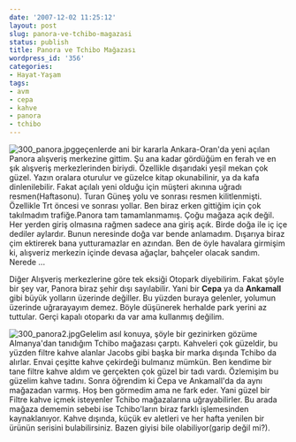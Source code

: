 ```yaml
---
date: '2007-12-02 11:25:12'
layout: post
slug: panora-ve-tchibo-magazasi
status: publish
title: Panora ve Tchibo Mağazası
wordpress_id: '356'
categories:
- Hayat-Yaşam
tags:
- avm
- cepa
- kahve
- panora
- tchibo
---
```


![300_panora.jpg](http://blog.arsln.org/image/300_panora.jpg)geçenlerde ani bir kararla Ankara-Oran'da yeni açılan Panora alışveriş merkezine gittim. Şu ana kadar gördüğüm en ferah ve en şık alışveriş merkezlerinden biriydi. Özellikle dışarıdaki yeşil mekan çok güzel. Yazın oralara oturulur ve güzelce kitap okunabilinir, ya da kafa dinlenilebilir. Fakat açılalı yeni olduğu için müşteri akınına uğradı resmen(Haftasonu). Turan Güneş yolu ve sonrası resmen kilitlenmişti. Özellikle Trt öncesi ve sonrası yollar. Ben biraz erken gittiğim için çok takılmadım trafiğe.Panora tam tamamlanmamış. Çoğu mağaza açık değil. Her yerden giriş olmasına rağmen sadece ana giriş açık. Birde doğa ile iç içe dediler aylardır. Bunun neresinde doğa var bende anlamadım. Dışarıya biraz çim ektirerek bana yutturamazlar en azından. Ben de öyle havalara girmişim ki, alışveriz merkezin içinde devasa ağaçlar, bahçeler olacak sandım. Nerede ...

Diğer Alışveriş merkezlerine göre tek eksiği Otopark diyebilirim. Fakat şöyle bir şey var, Panora biraz şehir dışı sayılabilir. Yani bir **Cepa** ya da **Ankamall** gibi büyük yolların üzerinde değiller. Bu yüzden buraya gelenler, yolumun üzerinde uğrarayayım demez. Böyle düşünerek herhalde park yerini az tuttular. Gerçi kapalı otoparkı da var ama kullanmış değilim.

![300_panora2.jpg](http://blog.arsln.org/image/300_panora2.jpg)Gelelim asıl konuya, şöyle bir gezinirken gözüme Almanya'dan tanıdığım Tchibo mağazası çarptı. Kahveleri çok güzeldir, bu yüzden filtre kahve alanlar Jacobs gibi başka bir marka dışında Tchibo da alırlar. Envai çeşitte kahve çekirdeği bulmanız mümkün. Ben kendime bir tane filtre kahve aldım ve gerçekten çok güzel bir tadı vardı. Özlemişim bu güzelim kahve tadını. Sonra öğrendim ki Cepa ve Ankamall'da da aynı mağazadan varmış. Hoş ben görmedim ama ne fark eder. Yani güzel bir Filtre kahve içmek isteyenler Tchibo mağazalarına uğrayabilirler. Bu arada mağaza dememin sebebi ise Tchibo'ların biraz farklı işlemesinden kaynaklanıyor. Kahve dışında, küçük ev aletleri ve her hafta yenilen bir ürünün serisini bulabilirsiniz. Bazen giyisi bile olabiliyor(garip değil mi?).



 
